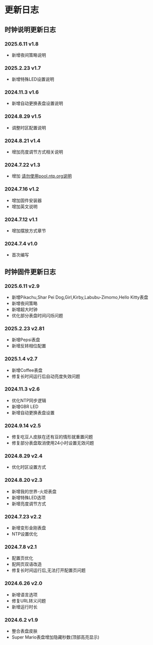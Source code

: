 # 更新日志

## 时钟说明更新日志

### 2025.6.11 v1.8  
- 新增夜间策略说明

### 2025.2.23 v1.7  
- 新增特殊LED设置说明

### 2024.11.3 v1.6  
- 新增自动更换表盘设置说明

### 2024.8.29 v1.5  
- 调整时区配置说明

### 2024.8.21 v1.4  
- 增加亮度调节方式相关说明

### 2024.7.22 v1.3  
- 增加 <a href="https://topyuan.top/clock/configpagedetail.html#ntp%E8%87%AA%E5%8A%A8%E5%AF%B9%E6%97%B6%E6%9C%8D%E5%8A%A1%E5%99%A8">请勿使用pool.ntp.org说明</a>

### 2024.7.16 v1.2  
- 增加固件安装器
- 增加英文说明

### 2024.7.12 v1.1  
- 增加摆放方式章节

### 2024.7.4 v1.0  
- 首次编写

## 时钟固件更新日志

### 2025.6.11 v2.9
- 新增Pikachu,Shar Pei Dog,Girl,Kirby,Labubu-Zimomo,Hello Kitty表盘
- 新增夜间策略
- 新增超大时钟
- 优化部分表盘时间闪烁问题

### 2025.2.23 v2.81
- 新增Pepsi表盘
- 新增反转相位配置

### 2025.1.4 v2.7
- 新增Coffee表盘
- 修复长时间运行后自动亮度失效问题

### 2024.11.3 v2.6
- 优化NTP同步逻辑
- 新增GBR LED
- 新增自动更换表盘设置

### 2024.9.14 v2.5  
- 修复吃豆人皮肤在还有豆的情形就重置问题
- 修复部分表盘取消使用24小时设置无效问题

### 2024.8.29 v2.4  
- 优化时区设置方式

### 2024.8.20 v2.3  
- 新增我的世界-火炬表盘
- 新增特殊LED选项
- 新增亮度调节方式

### 2024.7.23 v2.2  
- 新增变形金刚表盘
- NTP设置优化

### 2024.7.8 v2.1  
- 配置页优化
- 配网页双语改造
- 修复长时间运行后,无法打开配置页问题

### 2024.6.26 v2.0  
- 新增语言选项
- 修复URL转义问题
- 新增运行时长

### 2024.6.2 v1.9  
- 整合表盘皮肤
- Super Mario表盘增加隐藏秒数(顶部高亮显示)
